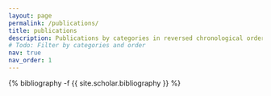 ```yaml
---
layout: page
permalink: /publications/
title: publications
description: Publications by categories in reversed chronological order.
# Todo: Filter by categories and order
nav: true
nav_order: 1
---
```

<!-- _pages/publications.md -->
<div class="publications">

{% bibliography -f {{ site.scholar.bibliography }} %}

</div>
